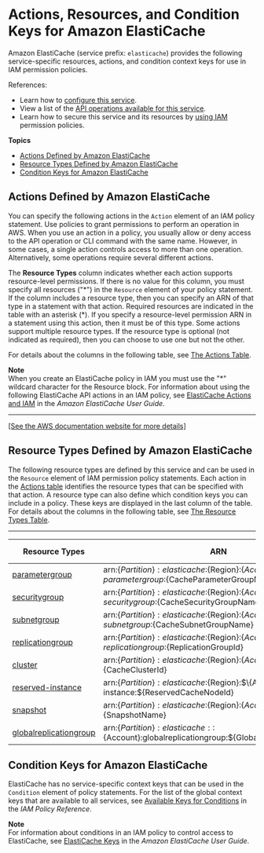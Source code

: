 # Actions, Resources, and Condition Keys for Amazon ElastiCache<a name="list_amazonelasticache"></a>

Amazon ElastiCache \(service prefix: `elasticache`\) provides the following service\-specific resources, actions, and condition context keys for use in IAM permission policies\.

References:
+ Learn how to [configure this service](https://docs.aws.amazon.com/AmazonElastiCache/latest/UserGuide/)\.
+ View a list of the [API operations available for this service](https://docs.aws.amazon.com/AmazonElastiCache/latest/APIReference/)\.
+ Learn how to secure this service and its resources by [using IAM](https://docs.aws.amazon.com/AmazonElastiCache/latest/UserGuide/IAM.html) permission policies\.

**Topics**
+ [Actions Defined by Amazon ElastiCache](#amazonelasticache-actions-as-permissions)
+ [Resource Types Defined by Amazon ElastiCache](#amazonelasticache-resources-for-iam-policies)
+ [Condition Keys for Amazon ElastiCache](#amazonelasticache-policy-keys)

## Actions Defined by Amazon ElastiCache<a name="amazonelasticache-actions-as-permissions"></a>

You can specify the following actions in the `Action` element of an IAM policy statement\. Use policies to grant permissions to perform an operation in AWS\. When you use an action in a policy, you usually allow or deny access to the API operation or CLI command with the same name\. However, in some cases, a single action controls access to more than one operation\. Alternatively, some operations require several different actions\.

The **Resource Types** column indicates whether each action supports resource\-level permissions\. If there is no value for this column, you must specify all resources \("\*"\) in the `Resource` element of your policy statement\. If the column includes a resource type, then you can specify an ARN of that type in a statement with that action\. Required resources are indicated in the table with an asterisk \(\*\)\. If you specify a resource\-level permission ARN in a statement using this action, then it must be of this type\. Some actions support multiple resource types\. If the resource type is optional \(not indicated as required\), then you can choose to use one but not the other\.

For details about the columns in the following table, see [The Actions Table](reference_policies_actions-resources-contextkeys.md#actions_table)\.

**Note**  
When you create an ElastiCache policy in IAM you must use the "\*" wildcard character for the Resource block\. For information about using the following ElastiCache API actions in an IAM policy, see [ElastiCache Actions and IAM](https://docs.aws.amazon.com/AmazonElastiCache/latest/UserGuide/UsingIAM.html#UsingIAM.ElastiCacheActions) in the *Amazon ElastiCache User Guide*\.


****  
[\[See the AWS documentation website for more details\]](http://docs.aws.amazon.com/IAM/latest/UserGuide/list_amazonelasticache.html)

## Resource Types Defined by Amazon ElastiCache<a name="amazonelasticache-resources-for-iam-policies"></a>

The following resource types are defined by this service and can be used in the `Resource` element of IAM permission policy statements\. Each action in the [Actions table](#amazonelasticache-actions-as-permissions) identifies the resource types that can be specified with that action\. A resource type can also define which condition keys you can include in a policy\. These keys are displayed in the last column of the table\. For details about the columns in the following table, see [The Resource Types Table](reference_policies_actions-resources-contextkeys.md#resources_table)\.


****  

| Resource Types | ARN | Condition Keys | 
| --- | --- | --- | 
|   [ parametergroup ](AmazonElastiCache/latest/red-ug/WhatIs.Components.html)  |  arn:$\{Partition\}:elasticache:$\{Region\}:$\{Account\}:parametergroup:$\{CacheParameterGroupName\}  |  | 
|   [ securitygroup ](AmazonElastiCache/latest/red-ug/WhatIs.Components.html)  |  arn:$\{Partition\}:elasticache:$\{Region\}:$\{Account\}:securitygroup:$\{CacheSecurityGroupName\}  |  | 
|   [ subnetgroup ](AmazonElastiCache/latest/red-ug/WhatIs.Components.html)  |  arn:$\{Partition\}:elasticache:$\{Region\}:$\{Account\}:subnetgroup:$\{CacheSubnetGroupName\}  |  | 
|   [ replicationgroup ](AmazonElastiCache/latest/red-ug/Replication.html)  |  arn:$\{Partition\}:elasticache:$\{Region\}:$\{Account\}:replicationgroup:$\{ReplicationGroupId\}  |  | 
|   [ cluster ](AmazonElastiCache/latest/red-ug/WhatIs.Components.html)  |  arn:$\{Partition\}:elasticache:$\{Region\}:$\{Account\}:cluster:$\{CacheClusterId\}  |  | 
|   [ reserved\-instance ](AmazonElastiCache/latest/red-ug/reserved-nodes.html)  |  arn:$\{Partition\}:elasticache:$\{Region\}:$\{Account\}:reserved\-instance:$\{ReservedCacheNodeId\}  |  | 
|   [ snapshot ](AmazonElastiCache/latest/red-ug/backups.html)  |  arn:$\{Partition\}:elasticache:$\{Region\}:$\{Account\}:snapshot:$\{SnapshotName\}  |  | 
|   [ globalreplicationgroup ](AmazonElastiCache/latest/red-ug/Redis-Global-Datastore.html)  |  arn:$\{Partition\}:elasticache::$\{Account\}:globalreplicationgroup:$\{GlobalReplicationGroupId\}  |  | 

## Condition Keys for Amazon ElastiCache<a name="amazonelasticache-policy-keys"></a>

ElastiCache has no service\-specific context keys that can be used in the `Condition` element of policy statements\. For the list of the global context keys that are available to all services, see [Available Keys for Conditions](reference_policies_condition-keys.html#AvailableKeys) in the *IAM Policy Reference*\.

**Note**  
For information about conditions in an IAM policy to control access to ElastiCache, see [ElastiCache Keys](https://docs.aws.amazon.com/AmazonElastiCache/latest/UserGuide/UsingIAM.html#UsingIAM.Keys) in the *Amazon ElastiCache User Guide*\.